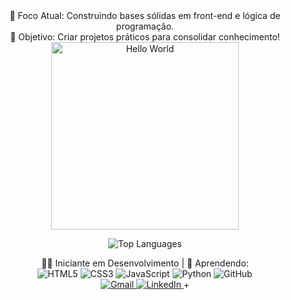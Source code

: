 <div align="center">
  🔹 Foco Atual: Construindo bases sólidas em front-end e lógica de programação.
</div>  
<div align="center">
 🔹 Objetivo: Criar projetos práticos para consolidar conhecimento!
</div>  
<div align="center"> <img src="https://media.giphy.com/media/L1R1tvI9svkIWwpVYr/giphy.gif" width="300" alt="Hello World"> </div>

<div align="center"> 
  
  ![Top Languages](https://github-readme-stats.vercel.app/api/top-langs/?username=Smithandersonn&layout=compact&theme=radical)
</div>

 <div align="center"> 👨‍💻 Iniciante em Desenvolvimento | 🌱 Aprendendo:</div>  
 
<div align="center"> 
  <img src="https://img.shields.io/badge/HTML5-E34F26?style=for-the-badge&logo=html5&logoColor=white" alt="HTML5" /> 
  <img src="https://img.shields.io/badge/CSS3-1572B6?style=for-the-badge&logo=css3&logoColor=white" alt="CSS3" /> 
  <img src="https://img.shields.io/badge/JavaScript-F7DF1E?style=for-the-badge&logo=javascript&logoColor=black" alt="JavaScript" />
  <img src="https://img.shields.io/badge/Python-3776AB?style=for-the-badge&logo=python&logoColor=white" alt="Python" />
  <img src="https://img.shields.io/badge/GitHub-100000?style=for-the-badge&logo=github&logoColor=white" alt="GitHub" /> 
</div>

<div align="center"> 
  <a href="mailto:rawsmithanderson@gmail.com"> <img src="https://img.shields.io/badge/Gmail-D14836?style=for-the-badge&logo=gmail&logoColor=white" alt="Gmail" /> </a> 
  <a href="https://www.linkedin.com/in/anderson-almeida-517153135"> <img src="https://img.shields.io/badge/LinkedIn-0077B5?style=for-the-badge&logo=linkedin&logoColor=white" alt="LinkedIn" /> </a>+
